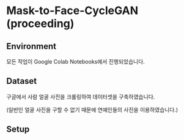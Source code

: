 # Mask-to-Face-CycleGAN (proceeding)

## Environment
모든 작업이 Google Colab Notebooks에서 진행되었습니다.

## Dataset
구글에서 사람 얼굴 사진을 크롤링하여 데이터셋을 구축하였습니다. 

(일반인 얼굴 사진을 구할 수 없기 때문에 연예인들의 사진을 이용하였습니다.)

## Setup

